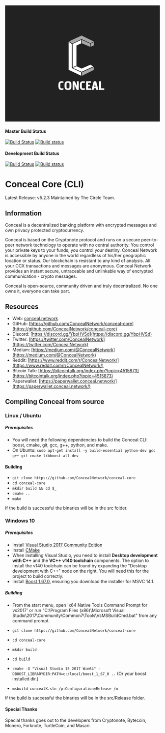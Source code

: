 ![image](https://github.com/ConcealNetwork/conceal-assets/blob/master/splash.png)

#### Master Build Status
[![Build Status](https://travis-ci.org/ConcealNetwork/conceal-core.svg?branch=master)](https://travis-ci.org/ConcealNetwork/conceal-core) [![Build status](https://ci.appveyor.com/api/projects/status/github/concealnetwork/conceal-core?branch=master&svg=true)](https://ci.appveyor.com/project/cryptokatz/conceal-core)

#### Development Build Status
[![Build Status](https://travis-ci.org/ConcealNetwork/conceal-core.svg?branch=dev)](https://travis-ci.org/ConcealNetwork/conceal-core) [![Build status](https://ci.appveyor.com/api/projects/status/github/concealnetwork/conceal-core?branch=dev&svg=true)](https://ci.appveyor.com/project/cryptokatz/conceal-core)

# Conceal Core (CLI)
Latest Release: v5.2.3
Maintained by The Circle Team.

## Information
Conceal is a decentralized banking platform with encrypted messages and own privacy protected cryptocurrency.

Conceal is based on the Cryptonote protocol and runs on a secure peer-to-peer network technology to operate with no central authority. You control your private keys to your funds, you control your destiny. Conceal Network is accessible by anyone in the world regardless of his/her geographic location or status. Our blockchain is resistant to any kind of analysis. All your CCX transactions and messages are anonymous. Conceal Network provides an instant secure, untraceable and unlinkable way of encrypted communication - crypto messages.

Conceal is open-source, community driven and truly decentralized. No one owns it, everyone can take part.

## Resources
- Web: [conceal.network](https://conceal.network/)
- GitHub: [https://github.com/ConcealNetwork/conceal-core](https://github.com/ConcealNetwork/conceal-core)
- Discord: [https://discord.gg/YbpHVSd](https://discord.gg/YbpHVSd)
- Twitter: [https://twitter.com/ConcealNetwork](https://twitter.com/ConcealNetwork)
- Medium: [https://medium.com/@ConcealNetwork](https://medium.com/@ConcealNetwork)
- Reddit: [https://www.reddit.com/r/ConcealNetwork/](https://www.reddit.com/r/ConcealNetwork/)
- Bitcoin Talk: [https://bitcointalk.org/index.php?topic=4515873](https://bitcointalk.org/index.php?topic=4515873)
- Paperwallet: [https://paperwallet.conceal.network/](https://paperwallet.conceal.network/)

## Compiling Conceal from source

### Linux / Ubuntu

##### Prerequisites

- You will need the following dependencies to build the Conceal CLI: boost, cmake, git, gcc, g++, python, and make.
- On Ubuntu: `sudo apt-get install -y build-essential python-dev gcc g++ git cmake libboost-all-dev`

#### Building

- `git clone https://github.com/ConcealNetwork/conceal-core`
- `cd conceal-core`
- `mkdir build && cd $_`
- `cmake ..`
- `make`

If the build is successful the binaries will be in the src folder.

### Windows 10

##### Prerequisites

- Install [Visual Studio 2017 Community Edition](https://www.visualstudio.com/thank-you-downloading-visual-studio/?sku=Community&rel=15&page=inlineinstall)
- Install [CMake](https://cmake.org/download/)
- When installing Visual Studio, you need to install **Desktop development with C++** and the **VC++ v140 toolchain** components. The option to install the v140 toolchain can be found by expanding the "Desktop development with C++" node on the right. You will need this for the project to build correctly.
- Install [Boost 1.67.0](https://boost.teeks99.com/bin/1.67.0/), ensuring you download the installer for MSVC 14.1.

##### Building

- From the start menu, open 'x64 Native Tools Command Prompt for vs2017' or run "C:\Program Files (x86)\Microsoft Visual Studio\2017\Community\Common7\Tools\VsMSBuildCmd.bat" from any command prompt.

- `git clone https://github.com/ConcealNetwork/conceal-core`
- `cd conceal-core`
- `mkdir build`
- `cd build`
- `cmake -G "Visual Studio 15 2017 Win64" -DBOOST_LIBRARYDIR:PATH=c:/local/boost_1_67_0 ..` (Or your boost installed dir.)
- `msbuild concealX.sln /p:Configuration=Release /m`

If the build is successful the binaries will be in the src/Release folder.

#### Special Thanks
Special thanks goes out to the developers from Cryptonote, Bytecoin, Monero, Forknote, TurtleCoin, and Masari.

